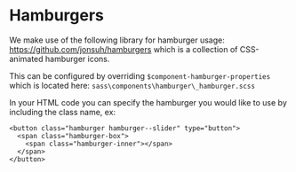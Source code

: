 # Hamburgers

We make use of the following library for hamburger usage: https://github.com/jonsuh/hamburgers which is a collection of CSS-animated hamburger icons.

This can be configured by overriding `$component-hamburger-properties` which is located here: `sass\components\hamburger\_hamburger.scss`

In your HTML code you can specify the hamburger you would like to use by including the class name, ex:
```
<button class="hamburger hamburger--slider" type="button">
  <span class="hamburger-box">
    <span class="hamburger-inner"></span>
  </span>
</button>
```